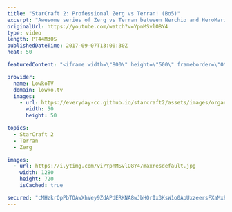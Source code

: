 ```yaml
---
title: "StarCraft 2: Professional Zerg vs Terran! (Bo5)"
excerpt: "Awesome series of Zerg vs Terran between Nerchio and HeroMarine. Subscribe for more videos: http://lowko.tv/youtube 125+ Worker kills: https://goo.gl/ZJSDCu  This is a best-of-five series between two of the best StarCraft 2 progamers in Europe. In this series we see a wide variety of strategies that"
originalUrl: https://youtube.com/watch?v=YpnMSvlO8Y4
type: video
length: PT44M30S
publishedDateTime: 2017-09-07T13:00:30Z
heat: 50

featuredContent: "<iframe width=\"800\" height=\"500\" frameborder=\"0\" src=\"https://www.youtube.com/embed/YpnMSvlO8Y4\" allow=\"accelerometer; autoplay; encrypted-media; gyroscope; picture-in-picture\" allowfullscreen></iframe>"

provider:
  name: LowkoTV
  domain: lowko.tv
  images:
    - url: https://everyday-cc.github.io/starcraft2/assets/images/organizations/lowko.tv-50x50.jpg
      width: 50
      height: 50

topics:
  - StarCraft 2
  - Terran
  - Zerg

images:
  - url: https://i.ytimg.com/vi/YpnMSvlO8Y4/maxresdefault.jpg
    width: 1280
    height: 720
    isCached: true

secured: "cMHzkrQpPbTOAwXhVey9ZdAPdERKNA8wJbHOrIx3KsW1o0ApUxzeersFXaMxPM5uMlhG2sMKDjBpqoSMVrijgO8NqLfKm33LDdFsi6dHR8PoBiQE5piw73N9D5Isbugz6N8XowRlZfpTP65uaLJf6QcbXQPggkPxKFOswwSWHDBdEgh0wlf0GFRL2zchWgSQ8h6xmcGyw8uMnHwJxxwWVXXtl8O6hwae4pKKtz99QOGWpzeTpxFfsTxItXWPLsPaQPirWFuVvhNYyvDuFVJE/DLmcqK2IDjYrsgA/PLJX2MzkGq6TcluBRoPT1oPHA1cdxlpNOXwL8D9dLtVlJ1tLJXpncUKNJYWqRsLy1HEHMkzJD+86lASf1aIhryIVSq9yFrVkwidUIiOhPYs1UViAi1UQmaTScjJqjicTz6Dh2k=;f5i9orXjW+9EmvqrQftaFA=="
---
```


